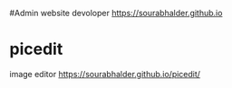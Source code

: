 #Admin
website devoloper
https://sourabhalder.github.io
# picedit
image editor
https://sourabhalder.github.io/picedit/

